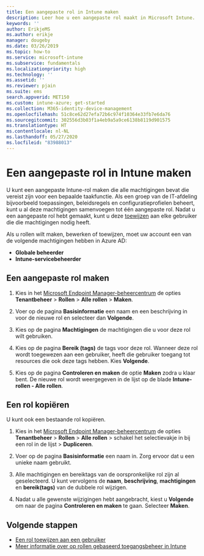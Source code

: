 ```yaml
---
title: Een aangepaste rol in Intune maken
description: Leer hoe u een aangepaste rol maakt in Microsoft Intune.
keywords: ''
author: ErikjeMS
ms.author: erikje
manager: dougeby
ms.date: 03/26/2019
ms.topic: how-to
ms.service: microsoft-intune
ms.subservice: fundamentals
ms.localizationpriority: high
ms.technology: ''
ms.assetid: ''
ms.reviewer: pjain
ms.suite: ems
search.appverid: MET150
ms.custom: intune-azure; get-started
ms.collection: M365-identity-device-management
ms.openlocfilehash: 51c8ce62d27efa72b6c974f10364e33fb7e6da76
ms.sourcegitcommit: 302556d3b03f1a4eb9a5a9ce6138b8119d901575
ms.translationtype: HT
ms.contentlocale: nl-NL
ms.lasthandoff: 05/27/2020
ms.locfileid: "83988013"
---
```

# <a name="create-a-custom-role-in-intune"></a>Een aangepaste rol in Intune maken

U kunt een aangepaste Intune-rol maken die alle machtigingen bevat die vereist zijn voor een bepaalde taakfunctie. Als een groep van de IT-afdeling bijvoorbeeld toepassingen, beleidsregels en configuratieprofielen beheert, kunt u al deze machtigingen samenvoegen tot één aangepaste rol. Nadat u een aangepaste rol hebt gemaakt, kunt u deze [toewijzen](assign-role.md) aan elke gebruiker die die machtigingen nodig heeft.

Als u rollen wilt maken, bewerken of toewijzen, moet uw account een van de volgende machtigingen hebben in Azure AD:
- **Globale beheerder**
- **Intune-servicebeheerder**

## <a name="to-create-a-custom-role"></a>Een aangepaste rol maken

1. Kies in het [Microsoft Endpoint Manager-beheercentrum](https://go.microsoft.com/fwlink/?linkid=2109431) de opties **Tenantbeheer** > **Rollen** > **Alle rollen** > **Maken**.

2. Voer op de pagina **Basisinformatie** een naam en een beschrijving in voor de nieuwe rol en selecteer dan **Volgende**.

3. Kies op de pagina **Machtigingen** de machtigingen die u voor deze rol wilt gebruiken.

4. Kies op de pagina **Bereik (tags)** de tags voor deze rol. Wanneer deze rol wordt toegewezen aan een gebruiker, heeft die gebruiker toegang tot resources die ook deze tags hebben. Kies **Volgende**.

5. Kies op de pagina **Controleren en maken** de optie **Maken** zodra u klaar bent. De nieuwe rol wordt weergegeven in de lijst op de blade **Intune-rollen - Alle rollen**.

## <a name="copy-a-role"></a>Een rol kopiëren

U kunt ook een bestaande rol kopiëren.

1. Kies in het [Microsoft Endpoint Manager-beheercentrum](https://go.microsoft.com/fwlink/?linkid=2109431) de opties **Tenantbeheer** > **Rollen** > **Alle rollen** > schakel het selectievakje in bij een rol in de lijst > **Dupliceren**.

2. Voer op de pagina **Basisinformatie** een naam in. Zorg ervoor dat u een unieke naam gebruikt.

3. Alle machtigingen en bereiktags van de oorspronkelijke rol zijn al geselecteerd. U kunt vervolgens de **naam**, **beschrijving**, **machtigingen** en **bereik(tags)** van de dubbele rol wijzigen.

4. Nadat u alle gewenste wijzigingen hebt aangebracht, kiest u **Volgende** om naar de pagina **Controleren en maken** te gaan. Selecteer **Maken**. 

## <a name="next-steps"></a>Volgende stappen
- [Een rol toewijzen aan een gebruiker](assign-role.md)
- [Meer informatie over op rollen gebaseerd toegangsbeheer in Intune](role-based-access-control.md)


